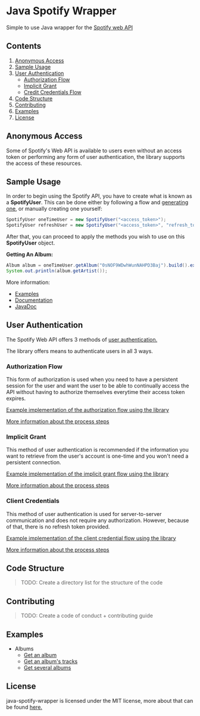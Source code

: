 # Java Spotify Wrapper
Simple to use Java wrapper for the [Spotify web API](https://developer.spotify.com/documentation/web-api/)

## Contents

<ol>
	<li><a href="https://github.com/woojiahao/java-spotify-wrapper#anonymous-access">Anonymous Access</a></li>
	<li><a href="https://github.com/woojiahao/java-spotify-wrapper#sample-usage">Sample Usage</a></li>
	<li>
        <a href="https://github.com/woojiahao/java-spotify-wrapper#user-authentication">User Authentication</a>
        <ul>
            <li><a href="https://github.com/woojiahao/java-spotify-wrapper#authorization-flow">Authorization Flow</a></li>
            <li><a href="https://github.com/woojiahao/java-spotify-wrapper#implicit-grant">Implicit Grant</a></li>
            <li><a href="https://github.com/woojiahao/java-spotify-wrapper#client-credentials-flow">Credit Credentials Flow</a></li>
        </ul>
    </li>
	<li><a href="https://github.com/woojiahao/java-spotify-wrapper#code-structure">Code Structure</a></li>
	<li><a href="https://github.com/woojiahao/java-spotify-wrapper#contributing">Contributing</a></li>
	<li><a href="https://github.com/woojiahao/java-spotify-wrapper#examples">Examples</a></li>
	<li><a href="https://github.com/woojiahao/java-spotify-wrapper#license">License</a></li>
</ol>

## Anonymous Access
Some of Spotify's Web API is available to users even without an access token or performing any form of user authentication,
the library supports the access of these resources.

## Sample Usage
In order to begin using the Spotify API, you have to create what is known as a **SpotifyUser**. This can be done either 
by following a flow and [generating one](https://woojiahao.github.io/java-spotify-wrapper/#/authentication_guide), or 
manually creating one yourself:

```java
SpotifyUser oneTimeUser = new SpotifyUser("<access_token>");
SpotifyUser refreshUser = new SpotifyUser("<access_token>", "refresh_token");
```

After that, you can proceed to apply the methods you wish to use on this **SpotifyUser** object.

**Getting An Album:**

```java
Album album = oneTimeUser.getAlbum("0sNOF9WDwhWunNAHPD3Baj").build().execute();
System.out.println(album.getArtist());
```

More information:

* [Examples](https://github.com/woojiahao/java-spotify-wrapper/tree/master/examples)
* [Documentation](https://woojiahao.github.io/java-spotify-wrapper/)
* [JavaDoc]()

## User Authentication
The Spotify Web API offers 3 methods of [user authentication.](https://developer.spotify.com/documentation/general/guides/authorization-guide/)

The library offers means to authenticate users in all 3 ways. 

### Authorization Flow
This form of authorization is used when you need to have a persistent session for the user and want the user to be 
able to continually access the API without having to authorize themselves everytime their access token expires.

[Example implementation of the authorization flow using the library](https://github.com/woojiahao/java-spotify-wrapper/blob/master/examples/AuthorizationFlowDemo.java)

[More information about the process steps](https://woojiahao.github.io/java-spotify-wrapper/#/authentication_guide?id=authorization-flow)

### Implicit Grant
This method of user authentication is recommended if the information you want to retrieve from the user's account is 
one-time and you won't need a persistent connection.

[Example implementation of the implicit grant flow using the library](https://github.com/woojiahao/java-spotify-wrapper/blob/master/examples/ImplicitGrantDemo.java)

[More information about the process steps](https://woojiahao.github.io/java-spotify-wrapper/#/authentication_guide?id=implicit-grant)

### Client Credentials
This method of user authentication is used for server-to-server communication and does not require any authorization. 
However, because of that, there is no refresh token provided.

[Example implementation of the client credential flow using the library](https://github.com/woojiahao/java-spotify-wrapper/blob/master/examples/ClientCredentialFlowDemo.java)

[More information about the process steps](https://woojiahao.github.io/java-spotify-wrapper/#/authentication_guide?id=client-credential-flow)

## Code Structure
> TODO: Create a directory list for the structure of the code

## Contributing
> TODO: Create a code of conduct + contributing guide

## Examples

<ul>
    <li>Albums
        <ul>
            <li><a href="https://github.com/woojiahao/java-spotify-wrapper/blob/b6b593ac15988109763cf94cb48c171fd6ecf2a6/src/main/java/me/chill/sample/AlbumQueryDemo.java#L37">Get an album</a></li>
            <li><a href="https://github.com/woojiahao/java-spotify-wrapper/blob/b6b593ac15988109763cf94cb48c171fd6ecf2a6/src/main/java/me/chill/sample/AlbumQueryDemo.java#L40">Get an album's tracks</a></li>
            <li><a href="https://github.com/woojiahao/java-spotify-wrapper/blob/b6b593ac15988109763cf94cb48c171fd6ecf2a6/src/main/java/me/chill/sample/AlbumQueryDemo.java#L43">Get several albums</a></li>
        </ul>
    </li>
</ul>

## License
java-spotify-wrapper is licensed under the MIT license, more about that can be found [here.](https://opensource.org/licenses/MIT)